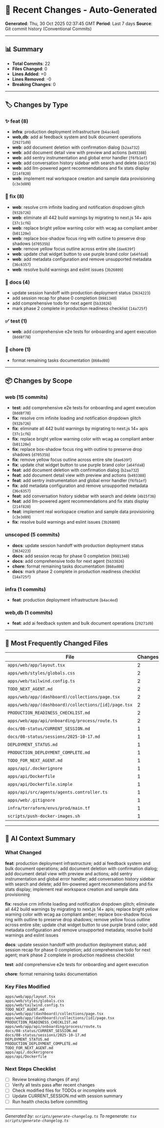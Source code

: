 # 📝 Recent Changes - Auto-Generated

**Generated**: Thu, 30 Oct 2025 02:37:45 GMT
**Period**: Last 7 days
**Source**: Git commit history (Conventional Commits)

---

## 📊 Summary

- **Total Commits**: 22
- **Files Changed**: 0
- **Lines Added**: +0
- **Lines Removed**: -0
- **Breaking Changes**: 0

---

## 🏷️ Changes by Type

### ✨ feat (8)

- **infra**: production deployment infrastructure (`b4ac4ed`)
- **web,db**: add ai feedback system and bulk document operations (`29271d9`)
- **web**: add document deletion with confirmation dialog (`b2aa732`)
- **web**: add document detail view with preview and actions (`b493388`)
- **web**: add sentry instrumentation and global error handler (`f6fb1ef`)
- **web**: add conversation history sidebar with search and delete (`4b15f36`)
- **web**: add llm-powered agent recommendations and fix stats display (`214f820`)
- **web**: implement real workspace creation and sample data provisioning (`c3e3d89`)

### 🐛 fix (8)

- **web**: resolve crm infinite loading and notification dropdown glitch (`932b726`)
- **web**: eliminate all 442 build warnings by migrating to next.js 14+ apis (`37c1cf6`)
- **web**: replace bright yellow warning color with wcag aa compliant amber (`b01120e`)
- **web**: replace box-shadow focus ring with outline to preserve drop shadows (`d70535b`)
- **web**: remove yellow focus outline across entire site (`dae639f`)
- **web**: update chat widget button to use purple brand color (`a64fda8`)
- **web**: add metadata configuration and remove unsupported metadata (`36c6357`)
- **web**: resolve build warnings and eslint issues (`3b26809`)

### 📝 docs (4)

- update session handoff with production deployment status (`3634223`)
- add session recap for phase 0 completion (`9981340`)
- add comprehensive todo for next agent (`5b33026`)
- mark phase 2 complete in production readiness checklist (`14a725f`)

### ✅ test (1)

- **web**: add comprehensive e2e tests for onboarding and agent execution (`8dd8f78`)

### 🔧 chore (1)

- format remaining tasks documentation (`860ad08`)

---

## 📦 Changes by Scope

### web (15 commits)

- **test**: add comprehensive e2e tests for onboarding and agent execution (`8dd8f78`)
- **fix**: resolve crm infinite loading and notification dropdown glitch (`932b726`)
- **fix**: eliminate all 442 build warnings by migrating to next.js 14+ apis (`37c1cf6`)
- **fix**: replace bright yellow warning color with wcag aa compliant amber (`b01120e`)
- **fix**: replace box-shadow focus ring with outline to preserve drop shadows (`d70535b`)
- **fix**: remove yellow focus outline across entire site (`dae639f`)
- **fix**: update chat widget button to use purple brand color (`a64fda8`)
- **feat**: add document deletion with confirmation dialog (`b2aa732`)
- **feat**: add document detail view with preview and actions (`b493388`)
- **feat**: add sentry instrumentation and global error handler (`f6fb1ef`)
- **fix**: add metadata configuration and remove unsupported metadata (`36c6357`)
- **feat**: add conversation history sidebar with search and delete (`4b15f36`)
- **feat**: add llm-powered agent recommendations and fix stats display (`214f820`)
- **feat**: implement real workspace creation and sample data provisioning (`c3e3d89`)
- **fix**: resolve build warnings and eslint issues (`3b26809`)

### unscoped (5 commits)

- **docs**: update session handoff with production deployment status (`3634223`)
- **docs**: add session recap for phase 0 completion (`9981340`)
- **docs**: add comprehensive todo for next agent (`5b33026`)
- **chore**: format remaining tasks documentation (`860ad08`)
- **docs**: mark phase 2 complete in production readiness checklist (`14a725f`)

### infra (1 commits)

- **feat**: production deployment infrastructure (`b4ac4ed`)

### web,db (1 commits)

- **feat**: add ai feedback system and bulk document operations (`29271d9`)

---

## 📁 Most Frequently Changed Files

| File | Changes |
|------|---------|
| `apps/web/app/layout.tsx` | 2 |
| `apps/web/styles/globals.css` | 2 |
| `apps/web/tailwind.config.ts` | 2 |
| `TODO_NEXT_AGENT.md` | 2 |
| `apps/web/app/(dashboard)/collections/page.tsx` | 2 |
| `apps/web/app/(dashboard)/collections/[id]/page.tsx` | 2 |
| `PRODUCTION_READINESS_CHECKLIST.md` | 2 |
| `apps/web/app/api/onboarding/process/route.ts` | 2 |
| `docs/08-status/CURRENT_SESSION.md` | 1 |
| `docs/08-status/sessions/2025-10-17.md` | 1 |
| `DEPLOYMENT_STATUS.md` | 1 |
| `PRODUCTION_DEPLOYMENT_COMPLETE.md` | 1 |
| `TODO_FOR_NEXT_AGENT.md` | 1 |
| `apps/api/.dockerignore` | 1 |
| `apps/api/Dockerfile` | 1 |
| `apps/api/Dockerfile.simple` | 1 |
| `apps/api/src/agents/agents.controller.ts` | 1 |
| `apps/web/.gitignore` | 1 |
| `infra/terraform/envs/prod/main.tf` | 1 |
| `scripts/push-docker-images.sh` | 1 |

---

## 🤖 AI Context Summary

### What Changed

**feat**: production deployment infrastructure; add ai feedback system and bulk document operations; add document deletion with confirmation dialog; add document detail view with preview and actions; add sentry instrumentation and global error handler; add conversation history sidebar with search and delete; add llm-powered agent recommendations and fix stats display; implement real workspace creation and sample data provisioning

**fix**: resolve crm infinite loading and notification dropdown glitch; eliminate all 442 build warnings by migrating to next.js 14+ apis; replace bright yellow warning color with wcag aa compliant amber; replace box-shadow focus ring with outline to preserve drop shadows; remove yellow focus outline across entire site; update chat widget button to use purple brand color; add metadata configuration and remove unsupported metadata; resolve build warnings and eslint issues

**docs**: update session handoff with production deployment status; add session recap for phase 0 completion; add comprehensive todo for next agent; mark phase 2 complete in production readiness checklist

**test**: add comprehensive e2e tests for onboarding and agent execution

**chore**: format remaining tasks documentation

### Key Files Modified

```
apps/web/app/layout.tsx
apps/web/styles/globals.css
apps/web/tailwind.config.ts
TODO_NEXT_AGENT.md
apps/web/app/(dashboard)/collections/page.tsx
apps/web/app/(dashboard)/collections/[id]/page.tsx
PRODUCTION_READINESS_CHECKLIST.md
apps/web/app/api/onboarding/process/route.ts
docs/08-status/CURRENT_SESSION.md
docs/08-status/sessions/2025-10-17.md
DEPLOYMENT_STATUS.md
PRODUCTION_DEPLOYMENT_COMPLETE.md
TODO_FOR_NEXT_AGENT.md
apps/api/.dockerignore
apps/api/Dockerfile
```

### Next Steps Checklist

- [ ] Review breaking changes (if any)
- [ ] Verify all tests pass after recent changes
- [ ] Check modified files for TODOs or incomplete work
- [ ] Update CURRENT_SESSION.md with session summary
- [ ] Run health checks before committing

---

_Generated by: `scripts/generate-changelog.ts`_
_To regenerate: `tsx scripts/generate-changelog.ts`_
